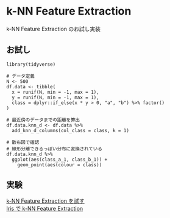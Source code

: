 # k-NN Feature Extraction

k-NN Feature Extraction のお試し実装

## お試し

```
library(tidyverse)

# データ定義
N <- 500
df.data <- tibble(
  x = runif(N, min = -1, max = 1),
  y = runif(N, min = -1, max = 1),
  class = dplyr::if_else(x * y > 0, "a", "b") %>% factor()
)

# 最近傍のデータまでの距離を算出
df.data.knn_d <- df.data %>%
  add_knn_d_columns(col_class = class, k = 1)

# 散布図で確認
# 線形分離できるっぽい分布に変換されている
df.data.knn_d %>%
  ggplot(aes(class_a_1, class_b_1)) +
    geom_point(aes(colour = class))
```

## 実験

[k-NN Feature Extraction を試す](https://stat-you1025.blogspot.com/2019/05/k-nn-feature-extraction.html)  
[Iris で k-NN Feature Extraction](https://stat-you1025.blogspot.com/2019/06/iris-k-nn-feature-extraction.html)
